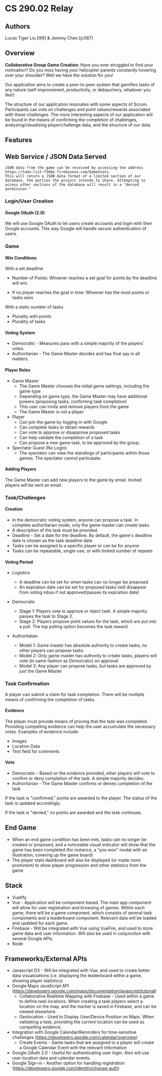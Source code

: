 CS 290.02 Relay
===
## Authors
Lucas Tiger Liu [ltl9] & Jeremy Chen [jc587]

## Overview
 **Collaborative Group Game Creation:** Have you ever struggled to find your motivation? Do you miss having your helicopter parents constantly hovering over your shoulder? Well we have the solution for you!
 
 Our application aims to create a peer-to-peer system that gamifies tasks of any nature (self-improvement, productivity, or debauchery, whatever you like!)
 
 The structure of our application resonates with some aspects of Scrum. Participants can vote on challenges and point values/rewards associated with these challenges. The more interesting aspects of our application will be found in the means of confirming the completion of challenges, analyzing/visualizing player/challenge data, and the structure of our data.
 
 
## Features

## Web Service / JSON Data Served
    JSON data from the game can be received by accessing the address https://todo-list-7368e.firebaseio.com/GameStats.
    This will return a JSON data format of a limited section of our database, the portion the project intends to share. Attempting to access other sections of the database will result in a "denied permission."
### Login/User Creation
#### Google OAuth (2.0)
We will use Google OAuth to let users create accounts and login with their Google accounts. This way Google will handle secure authentication of users.


### Game

#### Win Conditions

With a set deadline
* Number of Points: Whoever reaches a set goal for points by the deadline will win. 

* If no player reaches the goal in time: Whoever has the most points or tasks wins

With a static number of tasks
* Plurality with points
* Plurality of tasks
#### Voting System
* Democratic - Measures pass with a simple majority of the players' votes.
* Authoritarian - The Game Master decides and has final say in all matters.
#### Player Roles
* Game Master
    * The Game Master chooses the initial game settings, including the game type
    * Depending on game type, the Game Master may have additional powers (proposing tasks, confirming task completion)
    * This user can invite and remove players from the game
    * The Game Master is not a player
* Player
    * Can join the game by logging in with Google
    * Can complete tasks to obtain rewards
    * Can vote to approve or disapprove proposed tasks
    * Can help validate the completion of a task
    * Can propose a new game task, to be approved by the group. 
* Spectator Guest (No Login)
    * The spectator can view the standings of participants within those games. The spectator cannot participate.

#### Adding Players
The Game Master can add new players to the game by email. Invited players will be sent an email.
### Task/Challenges
#### Creation
* In the democratic voting system, anyone can propose a task. In complete authoritarian mode, only the game master can create tasks.
* A description of the task must be provided.
* Deadline - Set a date for the deadline. By default, the game's deadline date is chosen as the task deadline date. 
* Tasks can be assigned to a specific player or can be for anyone
* Tasks can be repeatable, single-use, or with limited number of repeats
#### Voting Period
* Logistics
    * A deadline can be set for when tasks can no longer be proposed
    * An expiration date can be set for proposed tasks (will disappear from voting inbox if not approved/passes its expiration date)

* Democratic
    * Stage 1: Players vote to approve or reject task. A simple majority passes the task to Stage 2.
    * Stage 2: Players propose point values for the task, which are put into a poll. The top polling option becomes the task reward.
* Authoritatian
    * Model 1: Game master has absolute authority to create tasks, no other players can propose tasks
    * Model 2: Only game master has authority to create tasks, players will vote (in same fashion as Democratic) on approval
    * Model 3: Any player can propose tasks, but tasks are approved by just the Game Master

### Task Confirmation
A player can submit a claim for task completion. There will be multiple means of confirming the completion of tasks. 

#### Evidence
The player must provide means of proving that the task was completed. Providing compelling evidence can help the user accumulate the necessary votes. Examples of evidence include:
* Images
* Location Data
* Text field for comments

#### Vote
* Democratic - Based on the evidence provided, other players will vote to confirm or deny completion of the task. A simple majority decides.
* Authoritarian - The Game Master confirms or denies completion of the task

If the task is "confirmed," points are awarded to the player. The status of the task is updated accordingly.

If the task is "denied," no points are awarded and the task continues.

## End Game
* When an end game condition has been met, tasks can no longer be created or proposed, and a noticeable visual indicator will show that the game has been completed (for instance, a "you won" modal with an illustration, covering up the game board)
* The player stats dashboard will also be displayed (or made more prominent) to show player progression and other statistics from the game


## Stack
* Vuetify
* Vue - Application will be component based. The main app component will allow for user registration and browsing of games. Within each game, there will be a game component, which consists of several task components and a leaderboard component. Relevant data will be loaded and updated for each game.
* Firebase - Will be integrated with Vue using VueFire, and used to store game data and user information. Will also be used in conjunction with several Google APIs. 
* Node
## Frameworks/External APIs
* Javascript D3 - Will be integrated with Vue, and used to create better data visualizations (i.e. displaying the leaderboard within a game, showing player statistics)
* Google Maps JavaScript API (https://developers.google.com/maps/documentation/javascript/tutorial) 
    * Collaborative Realtime Mapping with Firebase - Used within a game to define task locations. When creating a task players select a location on the map, and the marker is saved in Firebase, and can be viewed elsewhere.
    * Geolocation - Used to Display User/Device Position on Maps. When validating a task, providing the current location can be used as compelling evidence. 
* Integration with Google Calendar/Reminders for time-sensitive challenges (https://developers.google.com/calendar/overview)
    * Create Events - Game tasks that are assigned to a player will create a Google Calendar Event with the relevant information
* Google OAuth 2.0 - Useful for authenticating user login. Also will use user location data and calendar events.
* Google Sign-in - Another option for handling registration (https://developers.google.com/identity/choose-auth)
